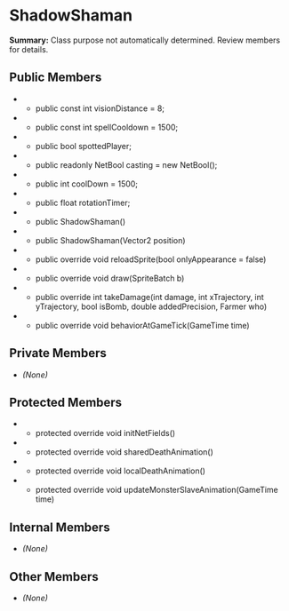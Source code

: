 # ShadowShaman

**Summary:** Class purpose not automatically determined. Review members for details.

## Public Members
- - public const int visionDistance = 8;
- - public const int spellCooldown = 1500;
- - public bool spottedPlayer;
- - public readonly NetBool casting = new NetBool();
- - public int coolDown = 1500;
- - public float rotationTimer;
- - public ShadowShaman()
- - public ShadowShaman(Vector2 position)
- - public override void reloadSprite(bool onlyAppearance = false)
- - public override void draw(SpriteBatch b)
- - public override int takeDamage(int damage, int xTrajectory, int yTrajectory, bool isBomb, double addedPrecision, Farmer who)
- - public override void behaviorAtGameTick(GameTime time)

## Private Members
- *(None)*

## Protected Members
- - protected override void initNetFields()
- - protected override void sharedDeathAnimation()
- - protected override void localDeathAnimation()
- - protected override void updateMonsterSlaveAnimation(GameTime time)

## Internal Members
- *(None)*

## Other Members
- *(None)*
